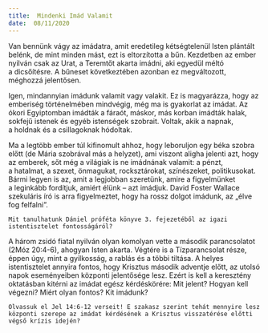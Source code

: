 ```yaml
---
title:  Mindenki Imád Valamit
date:  08/11/2020
---
```


Van bennünk vágy az imádatra, amit eredetileg kétségtelenül Isten plántált belénk, de mint minden mást, ezt is eltorzította a bűn. Kezdetben az ember nyilván csak az Urat, a Teremtőt akarta imádni, aki egyedül méltó a dicsőítésre. A bűneset következtében azonban ez megváltozott, méghozzá jelentősen.

Igen, mindannyian imádunk valamit vagy valakit. Ez is magyarázza, hogy az emberiség történelmében mindvégig, még ma is gyakorlat az imádat. Az ókori Egyiptomban imádták a fáraót, máskor, más korban imádták halak, sokfejű istenek és egyéb istenségek szobrait. Voltak, akik a napnak, a holdnak és a csillagoknak hódoltak.

Ma a legtöbb ember túl kifinomult ahhoz, hogy leboruljon egy béka szobra előtt (de Mária szobrával más a helyzet), ami viszont aligha jelenti azt, hogy az emberek, sőt még a világiak is ne imádnának valamit: a pénzt, a hatalmat, a szexet, önmagukat, rocksztárokat, színészeket, politikusokat. Bármi legyen is az, amit a legjobban szeretünk, amire a figyelmünket a leginkább fordítjuk, amiért élünk – azt imádjuk. David Foster Wallace szekuláris író is arra figyelmeztet, hogy ha rossz dolgot imádunk, az „élve fog felfalni”.

`Mit tanulhatunk Dániel próféta könyve 3. fejezetéből az igazi istentisztelet fontosságáról?`

A három zsidó fiatal nyilván olyan komolyan vette a második parancsolatot (2Móz 20:4-6), ahogyan Isten akarta. Végtére is a Tízparancsolat része, éppen úgy, mint a gyilkosság, a rablás és a többi tiltása. A helyes istentisztelet annyira fontos, hogy Krisztus második adventje előtt, az utolsó napok eseményeiben központi jelentősége lesz. Ezért is kell a keresztény oktatásban kitérni az imádat egész kérdéskörére: Mit jelent? Hogyan kell végezni? Miért olyan fontos? Kit imádunk?

`Olvassuk el Jel 14:6-12 verseit! E szakasz szerint tehát mennyire lesz központi szerepe az imádat kérdésének a Krisztus visszatérése előtti végső krízis idején?`